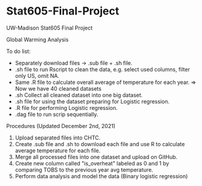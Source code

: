 # Stat605-Final-Project
UW-Madison Stat605 Final Project

Global Warming Analysis

To do list:
- Separately download files -> .sub file + .sh file.
- .sh file to run Rscript to clean the data, e.g. select used columns, filter only US, omit NA.
- Same .R file to calculate overall average of temperature for each year. => Now we have 40 cleaned datasets
- .sh Collect all cleaned dataset into one big dataset.
- .sh file for using the dataset preparing for Logistic regression.
- .R file for performing Logistic regression.
- .dag file to run scrip sequentially. 


Procedures (Updated December 2nd, 2021)
1. Upload separated files into CHTC.
2. Create .sub file and .sh to download each file and use R to calculate average temperature for each file.
3. Merge all processed files into one dataset and upload on GitHub.
4. Create new column called "is_overheat" labeled as 0 and 1 by comparing TOBS to the previous year avg temperature.
5. Perform data analysis and model the data (Binary logistic regression)
